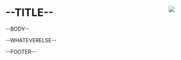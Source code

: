 <div class="outer">
<div class="middle">
<div class="inner">

<div style="float:right;margin-right: 50px;">
<img align="right" src=https://raw.githubusercontent.com/dataplat/dbatools/development/bin/dbatools.png>
</div>

<h1 class="title">--TITLE--</h1>

<p>--BODY--</p>

<p class="whatever">--WHATEVERELSE--</p>

</div>
</div>
</div>
<div class="navbar">--FOOTER--</div>